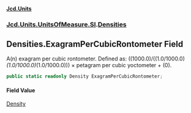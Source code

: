 #### [Jcd.Units](index.md 'index')
### [Jcd.Units.UnitsOfMeasure.SI](Jcd.Units.UnitsOfMeasure.SI.md 'Jcd.Units.UnitsOfMeasure.SI').[Densities](Densities.md 'Jcd.Units.UnitsOfMeasure.SI.Densities')

## Densities.ExagramPerCubicRontometer Field

A(n) exagram per cubic rontometer. Defined as: ((1000.0)/((1.0/1000.0)*(1.0/1000.0)*(1.0/1000.0))) × petagram per cubic yoctometer + (0).

```csharp
public static readonly Density ExagramPerCubicRontometer;
```

#### Field Value
[Density](Density.md 'Jcd.Units.UnitTypes.Density')